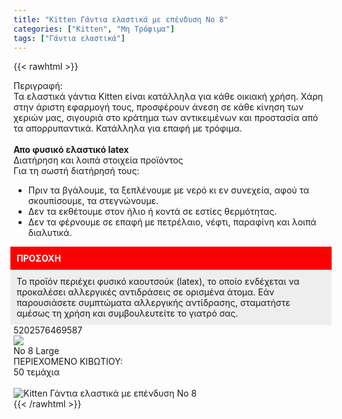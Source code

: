 ```yaml
---
title: "Kitten Γάντια ελαστικά με επένδυση Νο 8"
categories: ["Kitten", "Μη Τρόφιμα"]
tags: ["Γάντια ελαστικά"]
---
```

{{< rawhtml >}}

<div class="sload211"><div class="product"><div id="sistatika">Περιγραφή:</div><div class="alltext">Τα ελαστικά γάντια Kitten είναι κατάλληλα για κάθε οικιακή χρήση. Χάρη στην άριστη εφαρμογή τους, προσφέρουν άνεση σε κάθε κίνηση των χεριών μας, σιγουριά στο κράτημα των αντικειμένων και προστασία από τα απορρυπαντικά. Κατάλληλα για επαφή με τρόφιμα.<br><br><b>Απο φυσικό ελαστικό latex</b></div><div id="loipa">Διατήρηση και λοιπά στοιχεία προϊόντος</div><div class="alltext">Για τη σωστή διατήρησή τους:<br><ul><li>Πριν τα βγάλουμε, τα ξεπλένουμε με νερό κι εν συνεχεία, αφού τα σκουπίσουμε, τα στεγνώνουμε.</li><li>Δεν τα εκθέτουμε στον ήλιο ή κοντά σε εστίες θερμότητας.</li><li>Δεν τα φέρνουμε σε επαφή με πετρέλαιο, νέφτι, παραφίνη και λοιπά διαλυτικά.</li></ul><div style="padding:10px;background:red;color:#fff;margin:0 -5px"><b>ΠΡΟΣΟΧΗ</b></div><div style="padding:10px;background:#eee;margin:0 -5px">Το προϊόν περιέχει φυσικό καουτσούκ (latex), το οποίο ενδέχεται να προκαλέσει αλλεργικές αντιδράσεις σε ορισμένα άτομα. Εάν παρουσιάσετε συμπτώματα αλλεργικής αντίδρασης, σταματήστε αμέσως τη χρήση και συμβουλευτείτε το γιατρό σας.</div></div><div id="barcode"><div id="barimage1"></div><span id="bartext">5202576469587</span></div><div id="varos"><div id="varosimage" style="margin:0"><img src="https://sites.google.com/site/sklplfiles/files/dim3.png"></div><span id="varostext">No 8 Large</span></div><div id="kivotio">ΠΕΡΙΕΧΟΜΕΝΟ ΚΙΒΩΤΙΟΥ:<br>50 τεμάχια</div><br><div class="pimg"><img alt="Kitten Γάντια ελαστικά με επένδυση Νο 8" title="Kitten Γάντια ελαστικά με επένδυση Νο 8" src="/media/images/kitten-gantia-elastika-me-ependysh-no-8.jpg"></div></div></div>
{{< /rawhtml >}}


